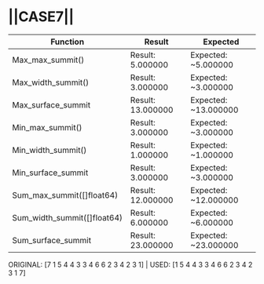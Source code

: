 # ||CASE7||
Function | Result | Expected
---|---|---
|Max_max_summit()| Result: 5.000000| Expected: ~5.000000
|Max_width_summit()| Result: 3.000000| Expected: ~3.000000
|Max_surface_summit| Result: 13.000000| Expected: ~13.000000
|Min_max_summit()| Result: 3.000000| Expected: ~3.000000
|Min_width_summit()| Result: 1.000000| Expected: ~1.000000
|Min_surface_summit| Result: 3.000000| Expected: ~3.000000
|Sum_max_summit([]float64)| Result: 12.000000| Expected: ~12.000000
|Sum_width_summit([]float64)| Result: 6.000000| Expected: ~6.000000
|Sum_surface_summit| Result: 23.000000| Expected: ~23.000000

ORIGINAL: [7 1 5 4 4 3 3 4 6 6 2 3 4 2 3 1] | USED: [1 5 4 4 3 3 4 6 6 2 3 4 2 3 1 7]